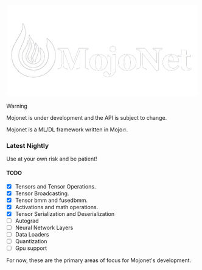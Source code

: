 <div align="center">
  <img src="assets/mojonet.png" alt="mojonet">
</div>

> [!WARNING]
> Mojonet is under development and the API is subject to change.

Mojonet is a ML/DL framework written in Mojo🔥.

### Latest Nightly
Use at your own risk and be patient!

#### TODO

-   [x] Tensors and Tensor Operations.
-   [x] Tensor Broadcasting.
-   [x] Tensor bmm and fusedbmm.
-   [x] Activations and math operations.
-   [x] Tensor Serialization and Deserialization
-   [ ] Autograd
-   [ ] Neural Network Layers
-   [ ] Data Loaders
-   [ ] Quantization
-   [ ] Gpu support

For now, these are the primary areas of focus for Mojonet's development.